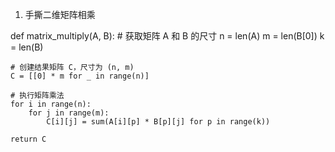 1. 手撕二维矩阵相乘

def matrix_multiply(A, B):
    # 获取矩阵 A 和 B 的尺寸
    n = len(A)
    m = len(B[0])
    k = len(B)
    
    # 创建结果矩阵 C，尺寸为 (n, m)
    C = [[0] * m for _ in range(n)]
    
    # 执行矩阵乘法
    for i in range(n):
        for j in range(m):
            C[i][j] = sum(A[i][p] * B[p][j] for p in range(k))
    
    return C
